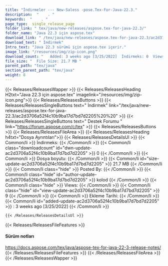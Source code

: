 ```yaml
---
title: "İndirmeler --- New-Saless -pose.Tex-For-Java-22.3." 
description:  "    . " 
keywords:  "    . " 
page_type:  single_release_page
folder_link: " tex/java/new-releases/aspose.tex-for-java-22.3/"
folder_name: "Java 22.3 için aspose.tex"
download_link: " /tex/java/new-releases/aspose.tex-for-java-22.3/ac2d3706a52f4c10b9ba17d7bd7d2205"
download_text: " İndirmek"
Intro_text: "Java 22.3 sürümü için aspose.tex içerir."
image_link: "/resources/img/zip-icon.png"
download_count: "   Added: 3 weeks ago [3/25/2022]  İndirmeks: 0  Views: 8"
file_size: "  File Size: 21.7 MB "
parent_path: "tex/java"
section_parent_path: "tex/java"
weight: 8
---
```


{{< Releases/ReleasesWapper >}}
  {{< Releases/ReleasesHeading H2txt="Java 22.3 için aspose.tex" imagelink="/resources/img/zip-icon.png">}}
  {{< Releases/ReleasesButtons >}}
    {{< Releases/ReleasesSingleButtons text=" İndirmek" link="/tex/java/new-releases/aspose.tex-for-java-22.3/ac2d3706a52f4c10b9ba17d7bd7d2205%20%20" >}}
    {{< Releases/ReleasesSingleButtons text=" Destek Forumu " link="https://forum.aspose.com/c/tex" >}}
  {{< Releases/ReleasesButtons >}}
  {{< Releases/ReleasesFileArea >}}
    {{< Releases/ReleasesHeading h4txt="Dosya Ayrıntıları">}}
    {{< Releases/ReleasesDetailsUl >}}
            {{< Common/li  >}} İndirmeks: {{< /Common/li >}} 
      {{< Common/li class="downloadcount" id="dwn-update-ac2d3706a52f4c10b9ba17d7bd7d2205" >}} 0 {{< /Common/li >}} 
      {{< Common/li  >}} Dosya boyutu: {{< /Common/li >}} 
      {{< Common/li id="size-update-ac2d3706a52f4c10b9ba17d7bd7d2205" >}} 21.7 MB {{< /Common/li >}} 
      {{< Common/li  class="hide" >}} Posted By: {{< /Common/li >}} 
      {{< Common/li class="hide" id="author-update-ac2d3706a52f4c10b9ba17d7bd7d2205" >}} kolod {{< /Common/li >}} 
      {{< Common/li class="hide"  >}} Views: {{< /Common/li >}} 
      {{< Common/li class="hide" id="view-update-ac2d3706a52f4c10b9ba17d7bd7d2205" >}} 9 {{< /Common/li >}} 
      {{< Common/li  >}} Ekleme Tarihi: {{< /Common/li >}} 
      {{< Common/li id="added-update-ac2d3706a52f4c10b9ba17d7bd7d2205" >}} : 3 weeks ago [3/25/2022] {{< /Common/li >}} 

    {{< /Releases/ReleasesDetailsUl >}}

  {{< Releases/ReleasesFileFeatures >}}
      <h4>Sürüm notları</h4><div><a href="https://docs.aspose.com/tex/java/aspose-tex-for-java-22-3-release-notes/">https://docs.aspose.com/tex/java/aspose-tex-for-java-22-3-release-notes/</a></div>
  {{< /Releases/ReleasesFileFeatures >}}
 {{< /Releases/ReleasesFileArea >}}
{{< /Releases/ReleasesWapper >}}


